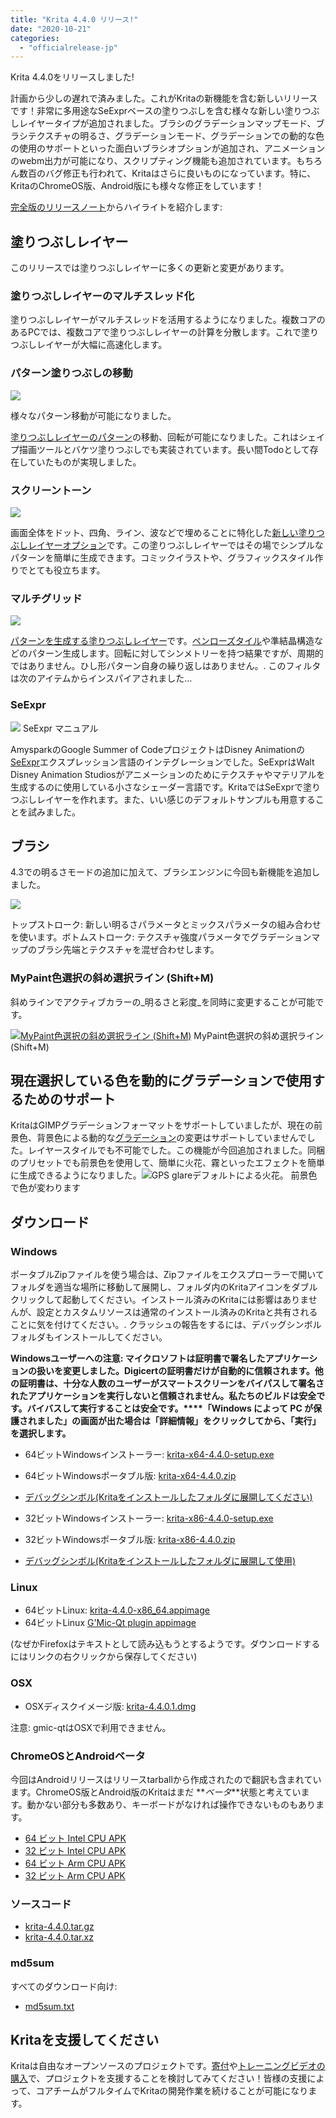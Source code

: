 ```yaml
---
title: "Krita 4.4.0 リリース!"
date: "2020-10-21"
categories: 
  - "officialrelease-jp"
---
```


Krita 4.4.0をリリースしました!

計画から少しの遅れで済みました。これがKritaの新機能を含む新しいリリースです！非常に多用途なSeExprベースの塗りつぶしを含む様々な新しい塗りつぶしレイヤータイプが追加されました。ブラシのグラデーションマップモード、ブラシテクスチャの明るさ、グラデーションモード、グラデーションでの動的な色の使用のサポートといった面白いブラシオプションが追加され、アニメーションのwebm出力が可能になり、スクリプティング機能も追加されています。もちろん数百のバグ修正も行われて、Kritaはさらに良いものになっています。特に、KritaのChromeOS版、Android版にも様々な修正をしています！

[完全版のリリースノート](https://krita.org/en/krita-4-4-0-release-notes/)からハイライトを紹介します:

## 塗りつぶしレイヤー

このリリースでは塗りつぶしレイヤーに多くの更新と変更があります。

### 塗りつぶしレイヤーのマルチスレッド化

塗りつぶしレイヤーがマルチスレッドを活用するようになりました。複数コアのあるPCでは、複数コアで塗りつぶしレイヤーの計算を分散します。これで塗りつぶしレイヤーが大幅に高速化します。

### パターン塗りつぶしの移動

[![](https://krita.org/wp-content/uploads/2020/09/krita_4_4_texture_example.png)](https://krita.org/wp-content/uploads/2020/09/krita_4_4_texture_example.png)

様々なパターン移動が可能になりました。

[塗りつぶしレイヤーのパターン](https://docs.krita.org/en/reference_manual/layers_and_masks/fill_layer_generators/pattern_fill.html)の移動、回転が可能になりました。これはシェイプ描画ツールとバケツ塗りつぶしでも実装されています。長い間Todoとして存在していたものが実現しました。

### スクリーントーン

[![](https://krita.org/wp-content/uploads/2020/09/fill_layer_screentone_postprocessing.png)](https://krita.org/wp-content/uploads/2020/09/fill_layer_screentone_postprocessing.png)

画面全体をドット、四角、ライン、波などで埋めることに特化した[新しい塗りつぶしレイヤーオプション](https://docs.krita.org/en/reference_manual/layers_and_masks/fill_layer_generators/screentone.html)です。この塗りつぶしレイヤーではその場でシンプルなパターンを簡単に生成できます。コミックイラストや、グラフィックスタイル作りでとても役立ちます。

### マルチグリッド

[![](https://krita.org/wp-content/uploads/2020/09/multigrid-color-examples.png)](https://krita.org/wp-content/uploads/2020/09/multigrid-color-examples.png)

[パターンを生成する塗りつぶしレイヤー](https://docs.krita.org/en/reference_manual/layers_and_masks/fill_layer_generators/multigrid.html)です。[ペンローズタイル](https://en.wikipedia.org/wiki/Penrose_tiling)や準結晶構造などのパターン生成します。回転に対してシンメトリーを持つ結果ですが、周期的ではありません。ひし形パターン自身の繰り返しはありません。. このフィルタは次のアイテムからインスパイアされました…

### SeExpr

[![](https://krita.org/wp-content/uploads/2020/08/1096px-SeExpr_manual_1.jpg)](https://krita.org/wp-content/uploads/2020/08/1096px-SeExpr_manual_1.jpg) SeExpr マニュアル

AmysparkのGoogle Summer of CodeプロジェクトはDisney Animationの[SeExpr](https://docs.krita.org/en/reference_manual/layers_and_masks/fill_layer_generators/seexpr.html)エクスプレッション言語のインテグレーションでした。SeExprはWalt Disney Animation Studiosがアニメーションのためにテクスチャやマテリアルを生成するのに使用している小さなシェーダー言語です。KritaではSeExprで塗りつぶしレイヤーを作れます。また、いい感じのデフォルトサンプルも用意することを試みました。

## ブラシ

4.3での明るさモードの追加に加えて、ブラシエンジンに今回も新機能を追加しました。

[![](https://krita.org/wp-content/uploads/2020/09/flowers_gradients_lightness.png)](https://krita.org/wp-content/uploads/2020/09/flowers_gradients_lightness.png)

トップストローク: 新しい明るさパラメータとミックスパラメータの組み合わせを使います。ボトムストローク: テクスチャ強度パラメータでグラデーションマップのブラシ先端とテクスチャを混ぜ合わせします。

### MyPaint色選択の斜め選択ライン (Shift+M)

斜めラインでアクティブカラーの_明るさと彩度_を同時に変更することが可能です。

[![MyPaint色選択の斜め選択ライン (Shift+M)](https://krita.org/wp-content/uploads/2020/09/mypaint_selector_diagonal.png)](https://krita.org/wp-content/uploads/2020/09/mypaint_selector_diagonal.png) MyPaint色選択の斜め選択ライン (Shift+M)

## 現在選択している色を動的にグラデーションで使用するためのサポート

KritaはGIMPグラデーションフォーマットをサポートしていましたが、現在の前景色、背景色による動的な[グラデーション](https://docs.krita.org/en/reference_manual/resource_management/resource_gradients.html)の変更はサポートしていませんでした。レイヤースタイルでも不可能でした。この機能が今回追加されました。同梱のプリセットでも前景色を使用して、簡単に火花、霧といったエフェクトを簡単に生成できるようになりました。[![](https://krita.org/wp-content/uploads/2020/09/fg_changing_gradients_for_sparkles.png)](https://krita.org/wp-content/uploads/2020/09/fg_changing_gradients_for_sparkles.png)GPS glareデフォルトによる火花。 前景色で色が変わります

## ダウンロード

### Windows

ポータブルZipファイルを使う場合は、Zipファイルをエクスプローラーで開いてフォルダを適当な場所に移動して展開し、フォルダ内のKritaアイコンをダブルクリックして起動してください。インストール済みのKritaには影響はありませんが、設定とカスタムリソースは通常のインストール済みのKritaと共有されることに気を付けてください。. クラッシュの報告をするには、デバッグシンボルフォルダもインストールしてください。

**Windowsユーザーへの注意: マイクロソフトは証明書で署名したアプリケーションの扱いを変更しました。Digicertの証明書だけが自動的に信頼されます。他の証明書は、十分な人数のユーザーがスマートスクリーンをバイパスして署名されたアプリケーションを実行しないと信頼されません。私たちのビルドは安全です。バイバスして実行することは安全です。****「Windows によって PC が保護されました」の画面が出た場合は「詳細情報」をクリックしてから、「実行」を選択します。**

- 64ビットWindowsインストーラー: [krita-x64-4.4.0-setup.exe](https://download.kde.org/stable/krita/4.4.0/krita-x64-4.4.0-setup.exe)
- 64ビットWindowsポータブル版: [krita-x64-4.4.0.zip](https://download.kde.org/stable/krita/4.4.0/krita-x64-4.4.0.zip)
- [デバッグシンボル(Kritaをインストールしたフォルダに展開してください)](https://download.kde.org/stable/krita/4.4.0/krita-x64-4.4.0-dbg.zip)

- 32ビットWindowsインストーラー: [krita-x86-4.4.0-setup.exe](https://download.kde.org/stable/krita/4.4.0/krita-x86-4.4.0-setup.exe)
- 32ビットWindowsポータブル版: [krita-x86-4.4.0.zip](https://download.kde.org/stable/krita/4.4.0/krita-x86-4.4.0.zip)
- [デバッグシンボル(Kritaをインストールしたフォルダに展開して使用)](https://download.kde.org/stable/krita/4.4.0/krita-x86-4.4.0-dbg.zip)

### Linux

- 64ビットLinux: [krita-4.4.0-x86\_64.appimage](https://download.kde.org/stable/krita/4.4.0/krita-4.4.0-x86_64.appimage)
- 64ビットLinux [G'Mic-Qt plugin appimage](https://download.kde.org/stable/krita/4.4.0/gmic_krita_qt-x86_64.appimage)

(なぜかFirefoxはテキストとして読み込もうとするようです。ダウンロードするにはリンクの右クリックから保存してください)

### OSX

- OSXディスクイメージ版: [krita-4.4.0.1.dmg](https://download.kde.org/stable/krita/4.4.0/krita-4.4.0.dmg)

注意: gmic-qtはOSXで利用できません。

### ChromeOSとAndroidベータ

今回はAndroidリリースはリリースtarballから作成されたので翻訳も含まれています。ChromeOS版とAndroid版のKritaはまだ **_ベータ_**状態と考えています。動かない部分も多数あり、キーボードがなければ操作できないものもあります。

- [64 ビット Intel CPU APK](https://download.kde.org/stable/krita/4.4.0/krita-x86_64-4.4.0-release.apk)
- [32 ビット Intel CPU APK](https://download.kde.org/stable/krita/4.4.0/krita-x86-4.4.0-release.apk)
- [64 ビット Arm CPU APK](https://download.kde.org/stable/krita/4.4.0/krita-arm64-4.4.0-release.apk)
- [32 ビット Arm CPU APK](https://download.kde.org/stable/krita/4.4.0/krita-arm32-4.4.0-release.apk)

### ソースコード

- [krita-4.4.0.tar.gz](https://download.kde.org/stable/krita/4.4.0/krita-4.4.0.tar.gz)
- [krita-4.4.0.tar.xz](https://download.kde.org/stable/krita/4.4.0/krita-4.4.0.tar.xz)

### md5sum

すべてのダウンロード向け:

- [md5sum.txt](https://download.kde.org/stable/krita/4.4.0/md5sum.txt)

## Kritaを支援してください

Kritaは自由なオープンソースのプロジェクトです。[寄付](https://krita.org/jp/support-us-jp/donations-jp/)や[トレーニングビデオの購入](https://krita.org/en/shop/)で、プロジェクトを支援することを検討してみてください！皆様の支援によって、コアチームがフルタイムでKritaの開発作業を続けることが可能になります。

